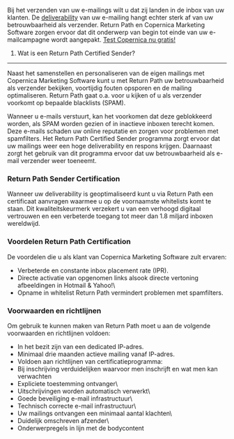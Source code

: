 Bij het verzenden van uw e-mailings wilt u dat zij landen in de inbox
van uw klanten. De
[deliverability](./deliverability-better-email-delivery-with-copernica.md "Deliverability kennisartikel")
van uw e-mailing hangt echter sterk af van uw betrouwbaarheid als
verzender. Return Path en Copernica Marketing Software zorgen ervoor dat
dit onderwerp van begin tot einde van uw e-mailcampagne wordt aangepakt.
[Test Copernica nu
gratis!](http://www.copernica.com/nl/copernica-30-dagen-proberen "Test Copernica nu gratis!")

1. Wat is een Return Path Certified Sender?
-------------------------------------------

Naast het samenstellen en personaliseren van de eigen mailings met
Copernica Marketing Software kunt u met Return Path uw betrouwbaarheid
als verzender bekijken, voortijdig fouten opsporen en de mailing
optimaliseren. Return Path gaat o.a. voor u kijken of u als verzender
voorkomt op bepaalde blacklists (SPAM).

Wanneer u e-mails verstuurt, kan het voorkomen dat deze geblokkeerd
worden, als SPAM worden gezien of in inactieve inboxen terecht komen.
Deze e-mails schaden uw online reputatie en zorgen voor problemen met
spamfilters. Het Return Path Certified Sender programma zorgt ervoor dat
uw mailings weer een hoge deliverability en respons krijgen. Daarnaast
zorgt het gebruik van dit programma ervoor dat uw betrouwbaarheid als
e-mail verzender weer toeneemt.

### Return Path Sender Certification

Wanneer uw deliverability is geoptimaliseerd kunt u via Return Path een
certificaat aanvragen waarmee u op de voornaamste whitelists komt te
staan. Dit kwaliteitskeurmerk verzekert u van een verhoogd digitaal
vertrouwen en een verbeterde toegang tot meer dan 1.8 miljard inboxen
wereldwijd.

### Voordelen Return Path Certification

De voordelen die u als klant van Copernica Marketing Software zult
ervaren:

-   Verbeterde en constante inbox placement rate (IPR).
-   Directe activatie van opgenomen links alsook directe vertoning
    afbeeldingen in Hotmail & Yahoo!\
-   Opname in whitelist Return Path vermindert problemen met
    spamfilters.

### Voorwaarden en richtlijnen

Om gebruik te kunnen maken van Return Path moet u aan de volgende
voorwaarden en richtlijnen voldoen:

-   In het bezit zijn van een dedicated IP-adres.
-   Minimaal drie maanden actieve mailing vanaf IP-adres.
-   Voldoen aan richtlijnen van certificatieprogramma:
-   Bij inschrijving verduidelijken waarvoor men inschrijft en wat men
    kan verwachten
-   Expliciete toestemming ontvanger\
-   Uitschrijvingen worden automatisch verwerkt\
-   Goede beveiliging e-mail infrastructuur\
-   Technisch correcte e-mail infrastructuur\
-   Uw mailings ontvangen een minimaal aantal klachten\
-   Duidelijk omschreven afzender\
-   Onderwerpregels in lijn met de bodycontent

